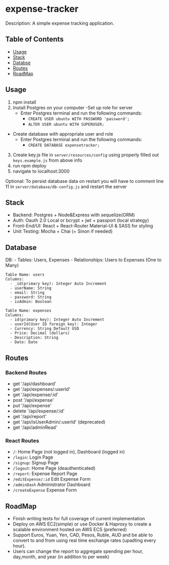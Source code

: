 # expense-tracker
Description: A simple expense tracking application.

## Table of Contents
- [Usage](#usage)
- [Stack](#stack)
- [Databse](#database)
- [Routes](#routes)
- [RoadMap](#roadMap)

## Usage

1. npm install
2. Install Postgres on your computer
  -Set up role for server
    - Enter Postgres terminal and run the following commands:
      - `CREATE USER ubuntu WITH PASSWORD 'password';`
      - `ALTER USER ubuntu WITH SUPERUSER;`
  - Create database with appropriate user and role
    - Enter Postgres terminal and run the following commands:
      - `CREATE DATABASE expensetracker;`
3. Create key.js file in `server/resources/config` using properly filled out `keys.example.js` from above info
4. run npm deploy
5. navigate to localhost:3000

Optional: To persist database data on restart you will have to comment line 11 in `server/database/db-config.js` and restart the server

## Stack
  - Backend: Postgres + Node&Express with sequelize(ORM)
  - Auth: Oauth 2.0 Local or bcrypt + jwt + passport (local strategy)
  - Front-End/UI: React + React-Router Material-UI & SASS for styling
  - Unit Testing: Mocha + Chai (+ Sinon if needed)
  
## Database

DB:
    - Tables: Users, Expenses
    - Relationships: Users to Expenses (One to Many)
    
    Table Name: users
    Columns:
      - _id(primary key): Integer Auto Increment
      - userName: String
      - email: String
      - password: String
      - isAdmin: Boolean
    
    Table Name: expenses
    Columns:
      - id(primary key): Integer Auto Increment
      - userId(User ID foreign key): Integer
      - Currency: String Default USD
      - Price: Decimal (dollars)
      - Description: String
      - Date: Date

## Routes

### Backend Routes
  - get '/api/dashboard'
  - get '/api/expenses/:userId'
  - get '/api/expense/:id'
  - post '/api/expense'
  - put '/api/expense'
  - delete '/api/expense/:id'
  - get '/api/report'
  - get '/api/isUserAdmin/:userId' (deprecated)
  - get '/api/adminRead'
  
### React Routes
  - `/`: Home Page (not logged in), Dashboard (logged in)
  - `/login`: Login Page
  - `/signup`: Signup Page
  - `/logout`: Home Page (deauthenticated)
  - `/report`: Expense Report Page
  - `/editExpense/:id` Edit Expense Form
  - `/adminDash` Administrator Dashboard
  - `/createExpense` Expense Form

## RoadMap
  - Finish writing tests for full coverage of current implementation 
  - Deploy on AWS EC2(simple) or use Docker & Haproxy to create a scalable environment hosted on AWS ECS (preferred)
  - Support Euros, Yuan, Yen, CAD, Pesos, Ruble, AUD and be able to convert to and from using real time exchange rates (upadting every hour).
  - Users can change the report to aggregate spending per hour, day,month, and year (in addition to per week)